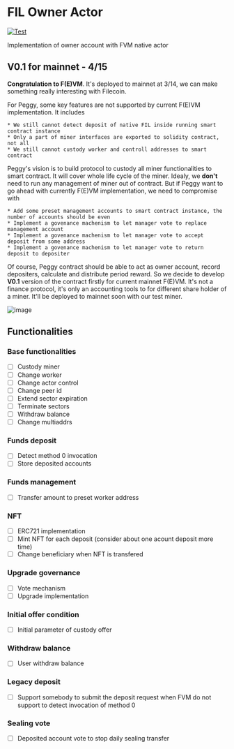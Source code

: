 # FIL Owner Actor

[![Test](https://github.com/NpoolFilecoin/fevm-owner-actor/actions/workflows/test.yml/badge.svg?branch=master)](https://github.com/NpoolFilecoin/fevm-owner-actor/actions/workflows/test.yml)

Implementation of owner account with FVM native actor

## V0.1 for mainnet - 4/15
**Congratulation to F(E)VM**. It's deployed to mainnet at 3/14, we can make something really interesting with Filecoin.

For Peggy, some key features are not supported by current F(E)VM implementation. It includes
```
* We still cannot detect deposit of native FIL inside running smart contract instance
* Only a part of miner interfaces are exported to solidity contract, not all
* We still cannot custody worker and controll addresses to smart contract
```

Peggy's vision is to build protocol to custody all miner functionalities to smart contract. It will cover whole life cycle of the miner. Idealy, we **don't** need to run any management of miner out of contract. But if Peggy want to go ahead with currently F(E)VM implementation, we need to compromise with
```
* Add some preset management accounts to smart contract instance, the number of accounts should be even
* Implement a govenance machenism to let manager vote to replace management account
* Implement a govenance machenism to let manager vote to accept deposit from some address
* Implement a govenance machenism to let manager vote to return deposit to depositer
```

Of course, Peggy contract should be able to act as owner account, record depositers, calculate and distribute period reward. So we decide to develop **V0.1** version of the contract firstly for current mainnet F(E)VM. It's not a finance protocol, it's only an accounting tools to for different share holder of a miner. It'll be deployed to mainnet soon with our test miner.

![image](https://user-images.githubusercontent.com/13128505/228172394-6a1d6741-ab88-4c08-a680-c4e3d5080016.png)

## Functionalities
### Base functionalities
- [ ] Custody miner
- [ ] Change worker
- [ ] Change actor control
- [ ] Change peer id
- [ ] Extend sector expiration
- [ ] Terminate sectors
- [ ] Withdraw balance
- [ ] Change multiaddrs

### Funds deposit
- [ ] Detect method 0 invocation
- [ ] Store deposited accounts

### Funds management
- [ ] Transfer amount to preset worker address

### NFT
- [ ] ERC721 implementation
- [ ] Mint NFT for each deposit (consider about one acount deposit more time)
- [ ] Change beneficiary when NFT is transfered

### Upgrade governance
- [ ] Vote mechanism
- [ ] Upgrade implementation

### Initial offer condition
- [ ] Initial parameter of custody offer

### Withdraw balance
- [ ] User withdraw balance

### Legacy deposit
- [ ] Support somebody to submit the deposit request when FVM do not support to detect invocation of method 0

### Sealing vote
- [ ] Deposited account vote to stop daily sealing transfer
